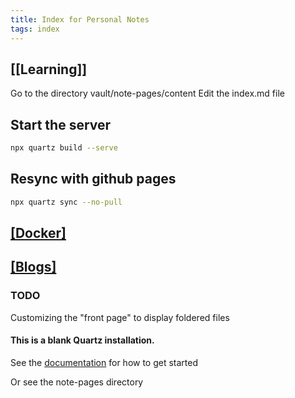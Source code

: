 ```yaml
---
title: Index for Personal Notes
tags: index
---
```



## [[Learning]]

Go to the directory vault/note-pages/content
Edit the index.md file

## Start the server
```bash
npx quartz build --serve
```

## Resync with github pages

```bash
npx quartz sync --no-pull
```
  
## [[Docker]](./Docker/Docker.md)  
## [[Blogs]](/Blog/Blog001.md)


### TODO
Customizing the "front page" to display foldered files

#### This is a blank Quartz installation.
See the [documentation](https://quartz.jzhao.xyz) for how to get started

Or see the note-pages directory
